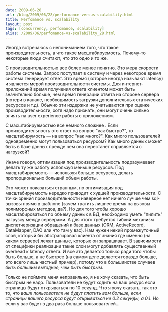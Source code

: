 ```yaml
---
date: 2009-06-28
url: /blog/2009/06/28/performance-versus-scalability.html
title: Perfomance vs. scalability
layout: post
tags: [concurrency, perfomance, scalability]
alias: /2009/06/perfomance-vs-scalability_28.html
---
```

Иногда встречаюсь c непониманием того, что такое производительность, а что такое масштабируемость. Почему-то некоторые люди считают, что это одно и то же.

С производительностью все более менее понятно. Это мера скорости работы системы. Запрос поступает в систему и через некоторое время система генерирует ответ. Это время (которое иногда называют latency) и является мерой производительности системы. Для интернет-приложений время получения ответа клиентом может быть значительно больше, чем время генерации ответа на стороне сервера (потери в канале, необходимость загрузки дополнительных статических ресурсов и т.д). Обычно эти издержки не учитываются при оценке производительности, хотя надо признать, они могут очень сильно влиять на user experience работы с приложением.

С масштабируемостью все немного сложнее . Если производительность это ответ на вопрос "как быстро?", то масштабирумость — на вопрос "как много?". Как много пользователей одновременно могут пользоваться ресурсом? Как много данных может быть в базе данных прежде чем она перестанет справляется с нагрузкой?

Иначе говоря, оптимизация под производительность подразумевает делать ту же работу используя меньше ресурсов. Под масштабируемость — используя больше ресурсов, делать пропорционально больший объем работы.

Это может показаться странным, но оптимизация под масштабируемость нередко приводит к худшей производительности. С точки зрения производительности наверное нет ничего лучше чем sql-вызовы прямо в шаблоне (зачем тратить лишнее время на вызовы полиморфных методов, да?). Но для того чтобы хорошо масштабироваться по объему данных в БД, необходимо уметь "пилить" нагрузку между серверами. А для этого требуется гибкий механизм диспетчеризации обращений к базе данных (ORM, ActiveRecord, DataMapper, DAO или что там у вас). Нам нужен некий промежуточный слой, который бы абстрагировал клиента от знания где именно (на каком сервере) лежат данные, которые он запрашивает. В зависимости от специфики реализации такие слои могут добавлять существенный overhead к latency ответа. И все это делается только ради того чтобы быть больше, а не быстрее (на самом деле делается гораздо больше, это всего лишь частный пример), потому что в большинстве случаев *быть большим выгоднее, чем быть быстрым*.

Только не поймите меня неправильно, я не хочу сказать, что быть быстрым не надо. Пользователи не будут ходить на ваш ресурс если страницы будут открываться по 10 секунд. Что я хочу сказать, так это то, что *ваши пользователи не будут платить вам больше, если страницы вашего ресурса будут открываться не 0.2 секунды, а 0.1*. Но если у вас будет в два раза больше пользователей...
